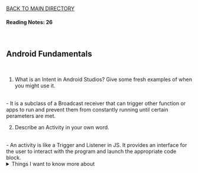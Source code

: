 [BACK TO MAIN DIRECTORY](../README.md)

#### Reading Notes: 26
<br>

## Android Fundamentals
<br>


1. What is an Intent in Android Studios? Give some fresh examples of when you might use it.
<br>
- It is a subclass of a Broadcast receiver that can trigger other function or apps to run and prevent them from constantly running until certain perameters are met.

2. Describe an Activity in your own word.
<br>
- An activity is like a Trigger and Listener in JS. It provides an interface for the user to interact with the program and launch the appropriate code block.

<details>
<summary>Things I want to know more about</summary>

Begin writing here...
  
</details>